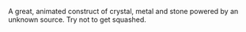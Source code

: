 A great, animated construct of crystal, metal and stone powered by an unknown source. Try not to get squashed.